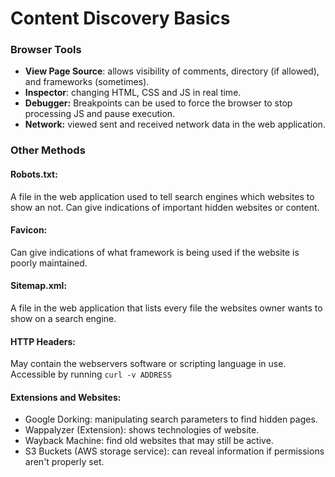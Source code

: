 # Content Discovery Basics

### Browser Tools

* **View Page Source**: allows visibility of comments, directory (if allowed), and frameworks (sometimes).
* **Inspector**: changing HTML, CSS and JS in real time.
* **Debugger:** Breakpoints can be used to force the browser to stop processing JS and pause execution.
* **Network:** viewed sent and received network data in the web application.



### Other Methods

#### Robots.txt:

A file in the web application used to tell search engines which websites to show an not. Can give indications of important hidden websites or content.

#### Favicon:

Can give indications of what framework is being used if the website is poorly maintained.

#### Sitemap.xml:

A file in the web application that lists every file the websites owner wants to show on a search engine.

#### HTTP Headers:

May contain the webservers software or scripting language in use. Accessible by running `curl -v ADDRESS`&#x20;

#### Extensions and Websites:

* Google Dorking: manipulating search parameters to find hidden pages.
* Wappalyzer (Extension): shows technologies of website.
* Wayback Machine: find old websites that may still be active.
* S3 Buckets (AWS storage service): can reveal information if permissions aren't properly set.

